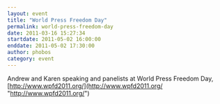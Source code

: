 ```yaml
---
layout: event
title: "World Press Freedom Day"
permalink: world-press-freedom-day
date: 2011-03-16 15:27:34
startdate: 2011-05-02 16:00:00
enddate: 2011-05-02 17:30:00
author: phobos
category: event
---
```


Andrew and Karen speaking and panelists at World Press Freedom Day, [http://www.wpfd2011.org/](http://www.wpfd2011.org/ "http://www.wpfd2011.org/")

